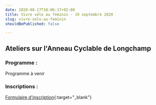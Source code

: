 ```yaml
---
date: 2020-08-17T10:06:17+02:00
title: Vivre vélo au féminin - 19 septembre 2020
slug: vivre-velo-au-feminin
shouldBePublished: false

---
```

## Ateliers sur l'Anneau Cyclable de Longchamp

### Programme :

Programme à venir

### Inscriptions :

[Formulaire d'inscription](https://velo-longchamp.typeform.com/to/ZExF5qZg){:target="_blank"}